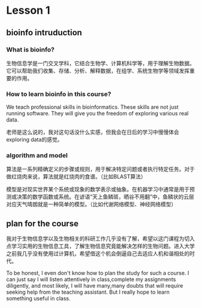 # Lesson 1

## bioinfo intruduction

###  What is bioinfo?

生物信息学是一门交叉学科，它结合生物学、计算机科学等，用于理解生物数据。它可以帮助我们收集、存储、分析、解释数据，在组学、系统生物学等领域发挥重要的作用。

### How to learn bioinfo in this course?

We teach professional skills in bioinformatics. These skills are not just running software. They will give you the freedom of exploring various real data.

老师是这么说的，我对这句话没什么实感，但我会在日后的学习中慢慢体会exploring data的感觉。

### algorithm and model

算法是一系列精确定义的步骤或规则，用于解决特定问题或者执行特定任务。对于做红烧肉来说，算法就是红烧肉的食谱。（比如BLAST算法）

模型是对现实世界某个系统或现象的数学表示或抽象。在机器学习中通常是用于预测或决策的数学函数或系统。在谚语“天上鱼鳞斑，晒谷不用翻”中，鱼鳞状的云层对应天气晴朗就是一种简单的模型。（比如代谢网络模型、神经网络模型）

## plan for the course

我对于生物信息学以及生物相关的科研工作几乎没有了解，希望以这门课程为切入点学习实用的生物信息工具，了解生物信息究竟能解决怎样的生物问题。进入大学之前我几乎没有使用过计算机，希望借这个机会倒逼自己去适应人机和谐相处的时代。

To be honest, I even don't know how to plan the study for such a course. I can just say I will listen attentively in class,complete my assignments diligently, and most likely, I will have many,many doubts that will require seeking help from the teaching assistant. But I really hope to learn something useful in class.
